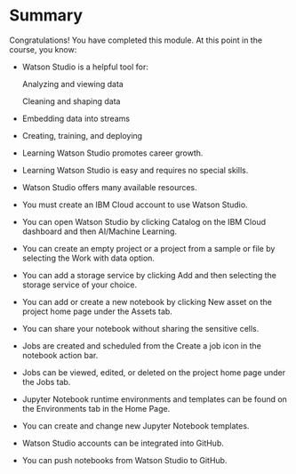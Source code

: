 # Summary

Congratulations! You have completed this module. At this point in the course, you know:


- Watson Studio is a helpful tool for:

  Analyzing and viewing data

  Cleaning and shaping data

- Embedding data into streams

- Creating, training, and deploying

- Learning Watson Studio promotes career growth.

- Learning Watson Studio is easy and requires no special skills.

- Watson Studio offers many available resources.

- You must create an IBM Cloud account to use Watson Studio.

- You can open Watson Studio by clicking Catalog on the IBM Cloud dashboard and then AI/Machine Learning.

- You can create an empty project or a project from a sample or file by selecting the Work with data option.

- You can add a storage service by clicking Add and then selecting the storage service of your choice.

- You can add or create a new notebook by clicking New asset on the project home page under the Assets tab.

- You can share your notebook without sharing the sensitive cells.

- Jobs are created and scheduled from the Create a job icon in the notebook action bar.

- Jobs can be viewed, edited, or deleted on the project home page under the Jobs tab.

- Jupyter Notebook runtime environments and templates can be found on the Environments tab in the Home Page.

- You can create and change new Jupyter Notebook templates.

- Watson Studio accounts can be integrated into GitHub.

- You can push notebooks from Watson Studio to GitHub.
